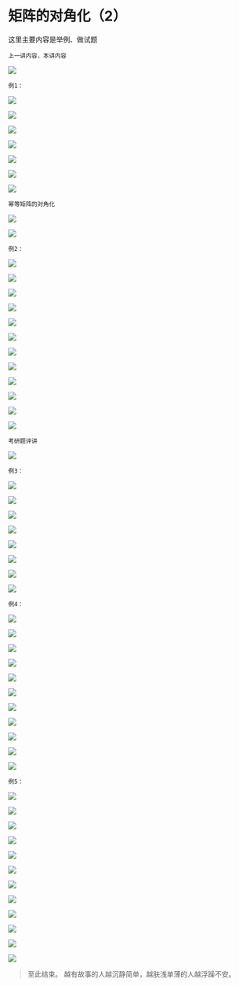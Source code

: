 # 矩阵的对角化（2） #

这里主要内容是举例、做试题

	上一讲内容，本讲内容

![](images/055/20180409122342.png)

	例1：

![](images/055/20180409122623.png)

![](images/055/20180409122648.png)

![](images/055/20180409122728.png)

![](images/055/20180409122828.png)

![](images/055/20180409122938.png)

![](images/055/20180409123157.png)

![](images/055/20180409123408.png)

	幂等矩阵的对角化

![](images/055/20180409123540.png)

![](images/055/20180409123627.png)

	例2：

![](images/055/20180409123719.png)

![](images/055/20180409123755.png)

![](images/055/20180409123840.png)

![](images/055/20180409123928.png)

![](images/055/20180409124333.png)

![](images/055/20180409124544.png)

![](images/055/20180409124558.png)

![](images/055/20180409124707.png)

![](images/055/20180409124948.png)

![](images/055/20180409124959.png)

![](images/055/20180409125034.png)

![](images/055/20180409125213.png)

	考研题评讲

![](images/055/20180409125243.png)

	例3：

![](images/055/20180409125313.png)

![](images/055/20180409125348.png)

![](images/055/20180409125440.png)

![](images/055/20180409125543.png)

![](images/055/20180409125700.png)

![](images/055/20180409125851.png)

![](images/055/20180409125935.png)

![](images/055/20180409130011.png)

	例4：

![](images/055/20180409130115.png)

![](images/055/20180409130251.png)

![](images/055/20180409130417.png)

![](images/055/20180409130439.png)

![](images/055/20180409130523.png)

![](images/055/20180409130619.png)

![](images/055/20180409130806.png)

![](images/055/20180409130902.png)

![](images/055/20180409130942.png)

![](images/055/20180409131033.png)

![](images/055/20180409131042.png)

	例5：

![](images/055/20180409131202.png)

![](images/055/20180409131311.png)

![](images/055/20180409131352.png)

![](images/055/20180409131503.png)

![](images/055/20180409131547.png)

![](images/055/20180409131724.png)

![](images/055/20180409131823.png)

![](images/055/20180409131839.png)

![](images/055/20180409131916.png)

![](images/055/20180409131934.png)

![](images/055/20180409132016.png)

![](images/055/20180409132110.png)

> 至此结束。 越有故事的人越沉静简单，越肤浅单薄的人越浮躁不安。